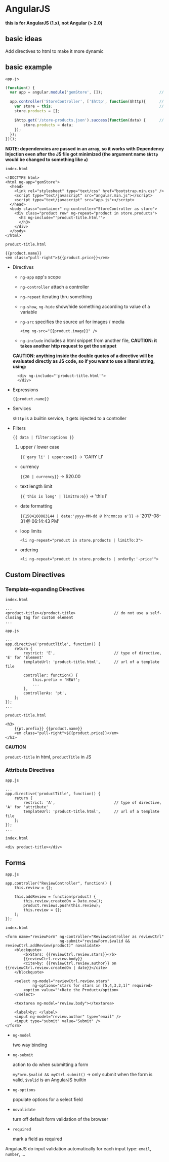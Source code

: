 AngularJS
===============

**this is for AngularJS (1.x), not Angular (> 2.0)**


## basic ideas

Add directives to html to make it more dynamic


## basic example

`app.js`

```js
(function() {
  var app = angular.module('gemStore', []);							// define a module

  app.controller('StoreController', ['$http', function($http){		// define a controller 
	var store = this;												// save this in a variable to be used in a callback
	store.products = [];

	$http.get('/store-products.json').success(function(data) {		// get a json file using the $http service
		store.products = data;
	});
  });
})();
```

**NOTE: dependencies are passed in an array, so it works with Dependency Injection even after the JS file got minimized (the argument name `$http` would be changed to something like `a`)**


`index.html`

	<!DOCTYPE html>
	<html ng-app="gemStore">
	  <head>
		<link rel="stylesheet" type="text/css" href="bootstrap.min.css" />
		<script type="text/javascript" src="angular.min.js"></script>
		<script type="text/javascript" src="app.js"></script>
	  </head>
	  <body class="container" ng-controller="StoreController as store">
		<div class="product row" ng-repeat="product in store.products">
		  <h3 ng-include="'product-title.html'">
		  </h3>
		</div>
	  </body>
	</html>


`product-title.html`

	{{product.name}}
	<em class="pull-right">${{product.price}}</em>


* Directives

	* `ng-app`					app's scope
	* `ng-controller`			attach a controller
	* `ng-repeat`				iterating thru something
	* `ng-show`, `ng-hide`		show/hide something according to value of a variable
	* `ng-src`					specifies the source url for images / media
		
		`<img ng-src="{{product.image}}" />`

	* `ng-include`				includes a html snippet from another file, **CAUTION: it takes another http request to get the snippet**


	**CAUTION: anything inside the double quotes of a directive will be evaluated directly as JS code, so if you want to use a literal string, using:**

		<div ng-include="'product-title.html'">
		</div>


* Expressions

	`{{product.name}}`


* Services

	`$http` is a builtin service, it gets injected to a controller


* Filters

	`{{ data | filter:options }}`

	1. upper / lower case

		`{{'gary li' | uppercase}}`		->	'GARY LI'

	* currency

		`{{20 | currency}}`				-> $20.00

	* text length limit

		`{{'this is long' | limitTo:6}}`	->	'this i'

	* date formatting

		`{{1504160083144 | date:'yyyy-MM-dd @ hh:mm:ss a'}}`	->		'2017-08-31 @ 06:14:43 PM'

	* loop limits

		`<li ng-repeat="product in store.products | limitTo:3">`

	* ordering

		`<li ng-repeat="product in store.products | orderBy:'-price'">`



## Custom Directives

###	Template-expanding Directives

`index.html`

	...
	<product-title></product-title>					// do not use a self-closing tag for custom element
	...


`app.js`

	...
	app.directive('productTitle', function() {
		return {
			restrict: 'E',							// type of directive, 'E' for 'Element'
			templateUrl: 'product-title.html',		// url of a template file

			controller: function() {
				this.prefix = 'NEW!';
				...
			},
			controllerAs: 'pt',
		};
	});
	...

`product-title.html`

	<h3>
		{{pt.prefix}} {{product.name}}
		<em class="pull-right">${{product.price}}</em>
	</h3>


**CAUTION**

`product-title` in html, `productTitle` in JS


### Attribute Directives

`app.js`

	...
	app.directive('productTitle', function() {
		return {
			restrict: 'A',							// type of directive, 'A' for 'attribute'
			templateUrl: 'product-title.html',		// url of a template file
		};
	});
	...
	
`index.html`

	<div product-title></div>


## Forms


`app.js`

	app.controller("ReviewController", function() {
		this.review = {};

		this.addReview = function(product) {
			this.review.createdOn = Date.now();
			product.reviews.push(this.review);
			this.review = {};
		);
	});


`index.html`

	<form name="reviewForm" ng-controller="ReviewController as reviewCtrl"
							ng-submit="reviewForm.$valid && reviewCtrl.addReview(product)" novalidate>
		<blockquote>
			<b>Stars: {{reviewCtrl.review.stars}}</b>
			{{reviewCtrl.review.body}}
			<cite>by: {{reviewCtrl.review.author}} on {{reviewCtrl.review.createdOn | date}}</cite>
		</blockquote>

		<select ng-model="reviewCtrl.review.stars"
				ng-options="stars for stars in [5,4,3,2,1]" required>
			<option value="">Rate the Product</option>
		</select>

		<textarea ng-model="review.body"></textarea>

		<label>by: </label>
		<input ng-model="review.author" type="email" />
		<input type="submit" value="Submit" />
	</form>


* `ng-model`

	two way binding

* `ng-submit`

	action to do when submitting a form

	`myForm.$valid && myCtrl.submit()`	-> only submit when the form is valid, `$valid` is an AngularJS builtin

* `ng-options`

	populate options for a select field

* `novalidate`

	turn off default form validation of the browser

* `required`

	mark a field as required


AngularJS do input validation automatically for each input type: `email`, `number`, ...






